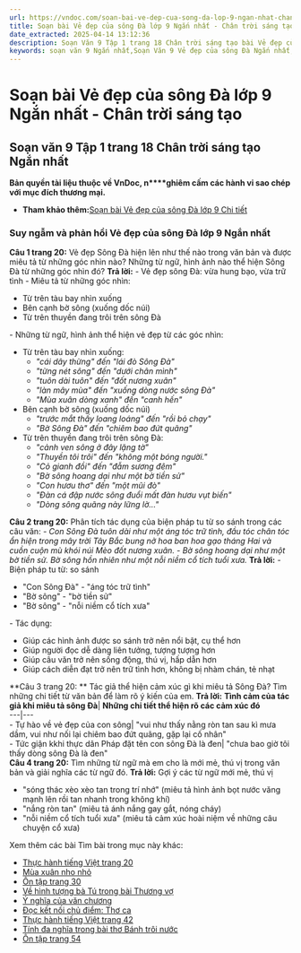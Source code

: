 ```yaml
---
url: https://vndoc.com/soan-bai-ve-dep-cua-song-da-lop-9-ngan-nhat-chan-troi-sang-tao-325544
title: Soạn bài Vẻ đẹp của sông Đà lớp 9 Ngắn nhất - Chân trời sáng tạo - VnDoc.com
date_extracted: 2025-04-14 13:12:36
description: Soạn Văn 9 Tập 1 trang 18 Chân trời sáng tạo bài Vẻ đẹp của sông Đà (Ngắn nhất) gồm phần trả lời ngắn gọn, đầy đủ, bám sát các câu hỏi, yêu cầu trong SGK (chỉ có trên VnDoc). Mời các bạn tham khảo.
keywords: soạn văn 9 Ngắn nhất,Soạn Văn 9 Vẻ đẹp của sông Đà Ngắn nhất,Soạn văn 9 Tập 1 trang 18 Chân trời sáng tạo Ngắn nhất,Vẻ đẹp của sông Đà lớp 9 Chân trời sáng tạo,Vẻ đẹp của sông Đà trang 18 lớp 9,Soạn văn 9 Vẻ đẹp của sông Đà Chân trời sáng tạo,văn 9,ngữ văn 9,soạn văn 9 chân trời sáng tạo,soạn văn 9 tập 1,giải văn 9,soạn ngữ văn 9,giải ngữ văn 9,giải sgk ngữ văn 9
---
```


# Soạn bài Vẻ đẹp của sông Đà lớp 9 Ngắn nhất - Chân trời sáng tạo
## **Soạn văn 9 Tập 1 trang 18 Chân trời sáng tạo Ngắn nhất**
**Bản quyền tài liệu thuộc về VnDoc, n****ghiêm cấm các hành vi sao chép với mục đích thương mại.**
  * **Tham khảo thêm:**[Soạn bài Vẻ đẹp của sông Đà lớp 9 Chi tiết](<https://vndoc.com/soan-bai-ve-dep-cua-song-da-lop-9-chan-troi-sang-tao-321835>)

### Suy ngẫm và phản hồi Vẻ đẹp của sông Đà lớp 9 Ngắn nhất
**Câu 1 trang 20:** Vẻ đẹp Sông Đà hiện lên như thế nào trong văn bản và được miêu tả từ những góc nhìn nào? Những từ ngữ, hình ảnh nào thể hiện Sông Đà từ những góc nhìn đó?
**Trả lời:**
\- Vẻ đẹp sông Đà: vừa hung bạo, vừa trữ tình
\- Miêu tả từ những góc nhìn:
  * Từ trên tàu bay nhìn xuống
  * Bên cạnh bờ sông \(xuống dốc núi\)
  * Từ trên thuyền đang trôi trên sông Đà

\- Những từ ngữ, hình ảnh thể hiện vẻ đẹp từ các góc nhìn:
  * Từ trên tàu bay nhìn xuống:
    * _"cái dây thừng" đến "lái đò Sông Đà"_
    * _"từng nét sông" đến "dưới chân mình"_
    * _"tuôn dài tuôn" đến "đốt nương xuân"_
    * _"làn mây mùa" đến "xuống dòng nước sông Đà"_
    * _"Mùa xuân dòng xanh" đến "canh hến"_
  * Bên cạnh bờ sông \(xuống dốc núi\)
    * _"trước mắt thấy loang loáng" đến "rồi bỏ chạy"_
    * _"Bờ Sông Đà" đến "chiêm bao đứt quãng"_
  * Từ trên thuyền đang trôi trên sông Đà:
    * _"cảnh ven sông ở đây lặng tờ"_
    * _"Thuyền tôi trôi" đến "không một bóng người."_
    * _"Cỏ gianh đồi" đến "đẫm sương đêm"_
    * _"Bờ sông hoang dại như một bờ tiền sử"_
    * _"Con hươu thơ" đến "một mũi đò"_
    * _"Đàn cá đập nước sông đuổi mất đàn hươu vụt biến"_
    * _"Dòng sông quãng này lững lờ..."_

**Câu 2 trang 20:** Phân tích tác dụng của biện pháp tu từ so sánh trong các câu văn:
_\- Con Sông Đà tuôn dài như một áng tóc trữ tình, đầu tóc chân tóc ẩn hiện trong mây trời Tây Bắc bung nở hoa ban hoa gạo tháng Hai và cuồn cuộn mù khói núi Mèo đốt nương xuân._
_\- Bờ sông hoang dại như một bờ tiền sử. Bờ sông hồn nhiên như một nỗi niềm cổ tích tuổi xưa._
**Trả lời:**
\- Biện pháp tu từ: so sánh
  * "Con Sông Đà" - "áng tóc trữ tình"
  * "Bờ sông" - "bờ tiền sử"
  * "Bờ sông" - "nỗi niềm cổ tích xưa"

\- Tác dụng:
  * Giúp các hình ảnh được so sánh trở nên nổi bật, cụ thể hơn
  * Giúp người đọc dễ dàng liên tưởng, tượng tượng hơn
  * Giúp câu văn trở nên sống động, thú vị, hấp dẫn hơn
  * Giúp cách diễn đạt trở nên trữ tình hơn, không bị nhàm chán, tẻ nhạt

**Câu 3 trang 20: ** Tác giả thể hiện cảm xúc gì khi miêu tả Sông Đà? Tìm những chi tiết từ văn bản để làm rõ ý kiến của em.
**Trả lời:**
**Tình cảm của tác giả khi miêu tả sông Đà**| **Những chi tiết thể hiện rõ các cảm xúc đó**  
---|---  
\- Tự hào về vẻ đẹp của con sông| "vui như thấy nằng ròn tan sau kì mưa dầm, vui như nối lại chiêm bao đứt quãng, gặp lại cố nhân"  
\- Tức giận kkhi thực dân Pháp đặt tên con sông Đà là đen| "chưa bao giờ tôi thấy dòng sông Đà là đen"  
**Câu 4 trang 20:** Tìm những từ ngữ mà em cho là mới mẻ, thú vị trong văn bản và giải nghĩa các từ ngữ đó.
**Trả lời:**
Gợi ý các từ ngữ mới mẻ, thú vị
  * "sóng thác xèo xèo tan trong trí nhớ" \(miêu tả hình ảnh bọt nước văng mạnh lên rồi tan nhanh trong không khí\)
  * "nắng ròn tan" \(miêu tả ánh nắng gay gắt, nóng cháy\)
  * "nỗi niềm cổ tích tuổi xưa" \(miêu tả cảm xúc hoài niệm về những câu chuyện cổ xưa\)

Xem thêm các bài Tìm bài trong mục này khác:
  * [Thực hành tiếng Việt trang 20](</soan-van-9-trang-20-tap-1-chan-troi-sang-tao-ngan-nhat-325548>)
  * [Mùa xuân nho nhỏ](</soan-van-9-mua-xuan-nho-nho-200>)
  * [Ôn tập trang 30](</soan-van-9-trang-30-tap-1-chan-troi-sang-tao-ngan-nhat-325552>)
  * [Về hình tượng bà Tú trong bài Thương vợ](</soan-bai-ve-hinh-tuong-ba-tu-trong-bai-thuong-vo-lop-9-ngan-nhat-320104>)
  * [Ý nghĩa của văn chương](</soan-van-9-y-nghia-cua-van-chuong-ngan-nhat-140196>)
  * [Đọc kết nối chủ điểm: Thơ ca](</soan-bai-doc-ket-noi-chu-diem-tho-ca-lop-9-ngan-nhat-320109>)
  * [Thực hành tiếng Việt trang 42](</ngan-nhat-soan-bai-thuc-hanh-tieng-viet-trang-42-lop-9-tap-1-chan-troi-sang-tao-320111>)
  * [Tính đa nghĩa trong bài thơ Bánh trôi nước](</soan-bai-tinh-da-nghia-trong-bai-tho-banh-troi-nuoc-lop-9-ngan-nhat-320113>)
  * [Ôn tập trang 54](</soan-bai-on-tap-trang-54-lop-9-tap-1-chan-troi-sang-tao-ngan-nhat-320116>)


